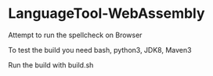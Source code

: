 # LanguageTool-WebAssembly
Attempt to run the spellcheck on Browser

To test the build you need bash, python3, JDK8, Maven3

Run the build with build.sh


